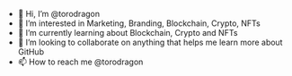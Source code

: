 - 👋 Hi, I’m @torodragon
- 👀 I’m interested in Marketing, Branding, Blockchain, Crypto, NFTs
- 🌱 I’m currently learning about Blockchain, Crypto and NFTs
- 💞️ I’m looking to collaborate on anything that helps me learn more about GitHub
- 📫 How to reach me @torodragon
